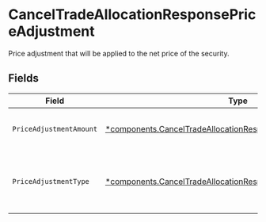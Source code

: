 # CancelTradeAllocationResponsePriceAdjustment

Price adjustment that will be applied to the net price of the security.


## Fields

| Field                                                                                                                                           | Type                                                                                                                                            | Required                                                                                                                                        | Description                                                                                                                                     | Example                                                                                                                                         |
| ----------------------------------------------------------------------------------------------------------------------------------------------- | ----------------------------------------------------------------------------------------------------------------------------------------------- | ----------------------------------------------------------------------------------------------------------------------------------------------- | ----------------------------------------------------------------------------------------------------------------------------------------------- | ----------------------------------------------------------------------------------------------------------------------------------------------- |
| `PriceAdjustmentAmount`                                                                                                                         | [*components.CancelTradeAllocationResponsePriceAdjustmentAmount](../../models/components/canceltradeallocationresponsepriceadjustmentamount.md) | :heavy_minus_sign:                                                                                                                              | Total monetary value of the price_adjustment                                                                                                    | {<br/>"value": "56.15"<br/>}                                                                                                                    |
| `PriceAdjustmentType`                                                                                                                           | [*components.CancelTradeAllocationResponsePriceAdjustmentType](../../models/components/canceltradeallocationresponsepriceadjustmenttype.md)     | :heavy_minus_sign:                                                                                                                              | The type of price adjustment being applied by the broker to the net price of the security.                                                      | MARKUP                                                                                                                                          |